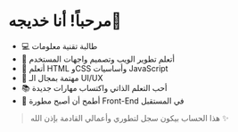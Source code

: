 # مرحباً! أنا خديجه👋

- 💻 طالبة تقنية معلومات  
- 🌱 أتعلم تطوير الويب وتصميم واجهات المستخدم  
- 🧠 أتعلم HTML وCSS وأساسيات JavaScript  
- 🎨 مهتمة بمجال الـ UI/UX  
- 📚 أحب التعلم الذاتي واكتساب مهارات جديدة  
- 🚀 أطمح أن أصبح مطورة Front-End في المستقبل

> هذا الحساب بيكون سجل لتطوري وأعمالي القادمة بإذن الله ✨
